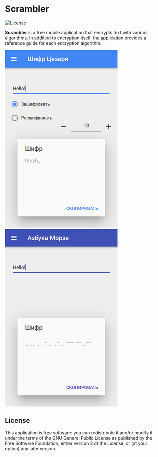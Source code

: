 # Scrambler
[![License](https://img.shields.io/github/license/DionysusBenstein/Scrambler.svg)](https://github.com/DionysusBenstein/Scrambler/blob/master/LICENSE)

<b>Scrambler</b> is a free mobile application that encrypts text with various algorithms. In addition to encryption itself, the application provides a reference guide for each encryption algorithm.

![Screenshot](https://github.com/DionysusBenstein/Scrambler/raw/master/images/demo/CaesarCipherScreenshot.png) 
![Screenshot](https://github.com/DionysusBenstein/Scrambler/raw/master/images/demo/MorseCipherScreenshot.png)

## License

This application is free software: you can redistribute it and/or modify it under the terms of the GNU General Public License as published by the Free Software Foundation, either version 3 of the License, or (at your option) any later version.

